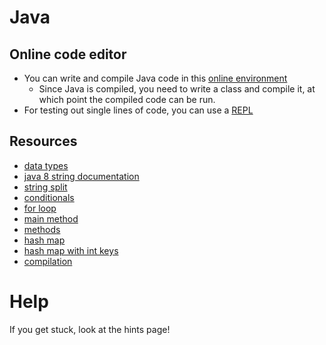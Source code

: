 # Java

## Online code editor
- You can write and compile Java code in this [online environment](https://www.compilejava.net/)
  - Since Java is compiled, you need to write a class and compile it, at which point the compiled code can be run.
- For testing out single lines of code, you can use a [REPL](http://www.javarepl.com/term.html)

## Resources
- [data types](http://www.learnjavaonline.org/en/Variables_and_Types)
- [java 8 string documentation](https://docs.oracle.com/javase/8/docs/api/java/lang/String.html)
- [string split](http://www.rgagnon.com/javadetails/java-0438.html)
- [conditionals](https://docs.oracle.com/javase/tutorial/java/nutsandbolts/if.html)
- [for loop](https://docs.oracle.com/javase/tutorial/java/nutsandbolts/for.html)
- [main method](https://www.cs.princeton.edu/courses/archive/spr96/cs333/java/tutorial/java/anatomy/main.html)
- [methods](http://www.homeandlearn.co.uk/java/java_methods.html)
- [hash map](https://docs.oracle.com/javase/8/docs/api/java/util/HashMap.html)
- [hash map with int keys](http://stackoverflow.com/questions/16148575/hashmap-and-int-as-key)
- [compilation](http://introcs.cs.princeton.edu/java/11hello/)

# Help
If you get stuck, look at the hints page!

